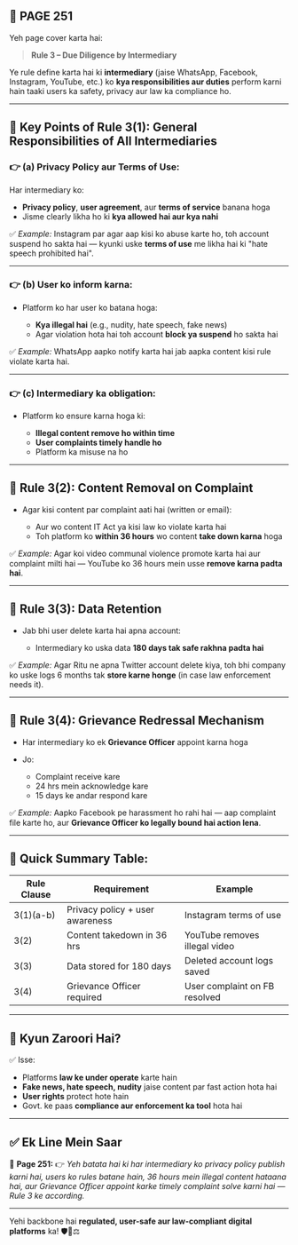 ## 📄 **PAGE 251**

Yeh page cover karta hai:

> **Rule 3 – Due Diligence by Intermediary**

Ye rule define karta hai ki **intermediary** (jaise WhatsApp, Facebook, Instagram, YouTube, etc.) ko **kya responsibilities aur duties** perform karni hain taaki users ka safety, privacy aur law ka compliance ho.

---

## 🔹 Key Points of **Rule 3(1): General Responsibilities of All Intermediaries**

### 👉 (a) Privacy Policy aur Terms of Use:

Har intermediary ko:

* **Privacy policy**, **user agreement**, aur **terms of service** banana hoga
* Jisme clearly likha ho ki **kya allowed hai aur kya nahi**

✅ *Example:*
Instagram par agar aap kisi ko abuse karte ho, toh account suspend ho sakta hai — kyunki uske **terms of use** me likha hai ki "hate speech prohibited hai".

---

### 👉 (b) User ko inform karna:

* Platform ko har user ko batana hoga:

  * **Kya illegal hai** (e.g., nudity, hate speech, fake news)
  * Agar violation hota hai toh account **block ya suspend** ho sakta hai

✅ *Example:*
WhatsApp aapko notify karta hai jab aapka content kisi rule violate karta hai.

---

### 👉 (c) Intermediary ka obligation:

* Platform ko ensure karna hoga ki:

  * **Illegal content remove ho within time**
  * **User complaints timely handle ho**
  * Platform ka misuse na ho

---

## 🔹 Rule 3(2): Content Removal on Complaint

* Agar kisi content par complaint aati hai (written or email):

  * Aur wo content IT Act ya kisi law ko violate karta hai
  * Toh platform ko **within 36 hours** wo content **take down karna** hoga

✅ *Example:*
Agar koi video communal violence promote karta hai aur complaint milti hai — YouTube ko 36 hours mein usse **remove karna padta hai**.

---

## 🔹 Rule 3(3): Data Retention

* Jab bhi user delete karta hai apna account:

  * Intermediary ko uska data **180 days tak safe rakhna padta hai**

✅ *Example:*
Agar Ritu ne apna Twitter account delete kiya, toh bhi company ko uske logs 6 months tak **store karne honge** (in case law enforcement needs it).

---

## 🔹 Rule 3(4): Grievance Redressal Mechanism

* Har intermediary ko ek **Grievance Officer** appoint karna hoga
* Jo:

  * Complaint receive kare
  * 24 hrs mein acknowledge kare
  * 15 days ke andar respond kare

✅ *Example:*
Aapko Facebook pe harassment ho rahi hai — aap complaint file karte ho, aur **Grievance Officer ko legally bound hai action lena**.

---

## 🧩 **Quick Summary Table:**

| Rule Clause | Requirement                     | Example                       |
| ----------- | ------------------------------- | ----------------------------- |
| 3(1)(a-b)   | Privacy policy + user awareness | Instagram terms of use        |
| 3(2)        | Content takedown in 36 hrs      | YouTube removes illegal video |
| 3(3)        | Data stored for 180 days        | Deleted account logs saved    |
| 3(4)        | Grievance Officer required      | User complaint on FB resolved |

---

## 🔹 **Kyun Zaroori Hai?**

✅ Isse:

* Platforms **law ke under operate** karte hain
* **Fake news, hate speech, nudity** jaise content par fast action hota hai
* **User rights** protect hote hain
* Govt. ke paas **compliance aur enforcement ka tool** hota hai

---

## ✅ **Ek Line Mein Saar**

📌 **Page 251:**
👉 *Yeh batata hai ki har intermediary ko privacy policy publish karni hai, users ko rules batane hain, 36 hours mein illegal content hataana hai, aur Grievance Officer appoint karke timely complaint solve karni hai — Rule 3 ke according.*

---

Yehi backbone hai **regulated, user-safe aur law-compliant digital platforms** ka! 🛡️📲⚖️
